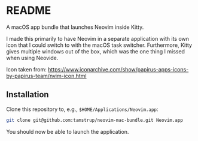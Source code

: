 # README

A macOS app bundle that launches Neovim inside Kitty.

I made this primarily to have Neovim in a separate application with its own icon
that I could switch to with the macOS task switcher. Furthermore, Kitty gives
multiple windows out of the box, which was the one thing I missed when using
Neovide.

Icon taken from:
<https://www.iconarchive.com/show/papirus-apps-icons-by-papirus-team/nvim-icon.html>

## Installation

Clone this repository to, e.g., `$HOME/Applications/Neovim.app`:

```sh
git clone git@github.com:tamstrup/neovim-mac-bundle.git Neovim.app
```

You should now be able to launch the application.

